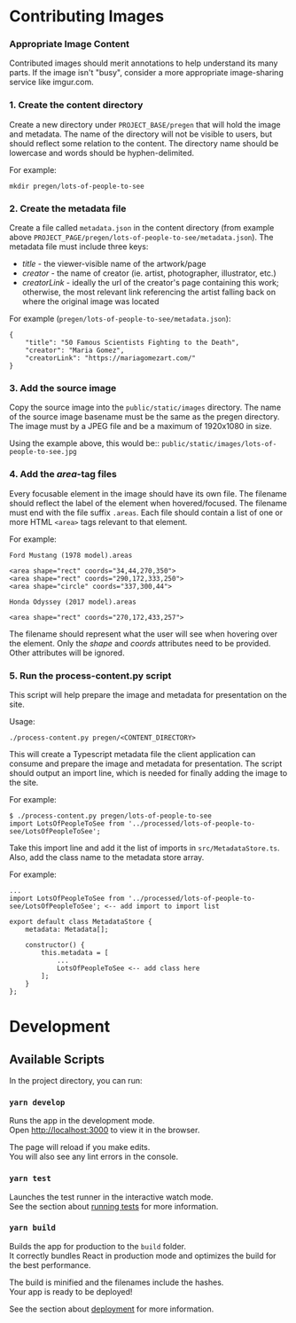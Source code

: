 # Contributing Images

### Appropriate Image Content

Contributed images should merit annotations to help understand its many parts. If the image  isn't "busy", consider a more appropriate image-sharing service like imgur.com. 

### 1. Create the content directory

Create a new directory under `PROJECT_BASE/pregen` that will hold the image and metadata. The name of the directory will not be visible to users, but should reflect some relation to the content. The directory name should be lowercase and words should be hyphen-delimited. 

For example:
```
mkdir pregen/lots-of-people-to-see
```

### 2. Create the metadata file

Create a file called `metadata.json` in the content directory (from example above `PROJECT_PAGE/pregen/lots-of-people-to-see/metadata.json`). The metadata file must include three keys:
* _title_ - the viewer-visible name of the artwork/page
* _creator_ - the name of creator (ie. artist, photographer, illustrator, etc.)
* _creatorLink_ - ideally the url of the creator's page containing this work; otherwise, the most relevant link referencing the artist falling back on where the original image was located

For example (`pregen/lots-of-people-to-see/metadata.json`):
```
{
    "title": "50 Famous Scientists Fighting to the Death",
    "creator": "Maria Gomez",
    "creatorLink": "https://mariagomezart.com/"
}
```

### 3. Add the source image

Copy the source image into the `public/static/images` directory. The name of the source image basename must be the same as the pregen directory. The image must by a JPEG file and be a maximum of 1920x1080 in size. 

Using the example above, this would be:: `public/static/images/lots-of-people-to-see.jpg`

### 4. Add the _area_-tag files

Every focusable element in the image should have its own file. The filename should reflect the label of the element when hovered/focused. The filename must end with the file suffix `.areas`. Each file should contain a list of one or more HTML `<area>` tags relevant to that element. 

For example:

`Ford Mustang (1978 model).areas`
```
<area shape="rect" coords="34,44,270,350">
<area shape="rect" coords="290,172,333,250">
<area shape="circle" coords="337,300,44">
```

`Honda Odyssey (2017 model).areas`
```
<area shape="rect" coords="270,172,433,257">
```

The filename should represent what the user will see when hovering over the element. Only the _shape_ and _coords_ attributes need to be provided. Other attributes will be ignored. 

### 5. Run the process-content.py script

This script will help prepare the image and metadata for presentation on the site. 

Usage:
```
./process-content.py pregen/<CONTENT_DIRECTORY>
```

This will create a Typescript metadata file the client application can consume and prepare the image and metadata for presentation. The script should output an import line, which is needed for finally adding the image to the site. 

For example:
```
$ ./process-content.py pregen/lots-of-people-to-see
import LotsOfPeopleToSee from '../processed/lots-of-people-to-see/LotsOfPeopleToSee';
```

Take this import line and add it the list of imports in `src/MetadataStore.ts`. Also, add the class name to the metadata store array. 

For example:
```
...
import LotsOfPeopleToSee from '../processed/lots-of-people-to-see/LotsOfPeopleToSee'; <-- add import to import list

export default class MetadataStore {
    metadata: Metadata[];

    constructor() {
        this.metadata = [
            ...
            LotsOfPeopleToSee <-- add class here
        ];
    }
};
```
# Development

## Available Scripts

In the project directory, you can run:

### `yarn develop`

Runs the app in the development mode.\
Open [http://localhost:3000](http://localhost:3000) to view it in the browser.

The page will reload if you make edits.\
You will also see any lint errors in the console.

### `yarn test`

Launches the test runner in the interactive watch mode.\
See the section about [running tests](https://facebook.github.io/create-react-app/docs/running-tests) for more information.

### `yarn build`

Builds the app for production to the `build` folder.\
It correctly bundles React in production mode and optimizes the build for the best performance.

The build is minified and the filenames include the hashes.\
Your app is ready to be deployed!

See the section about [deployment](https://facebook.github.io/create-react-app/docs/deployment) for more information.

